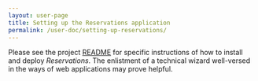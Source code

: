 ```yaml
---
layout: user-page
title: Setting up the Reservations application
permalink: /user-doc/setting-up-reservations/
---
```


Please see the project [README](https://raw.githubusercontent.com/YaleSTC/reservations/master/README.md) for specific instructions of how to install and deploy *Reservations*. The enlistment of a technical wizard well-versed in the ways of web applications may prove helpful.
